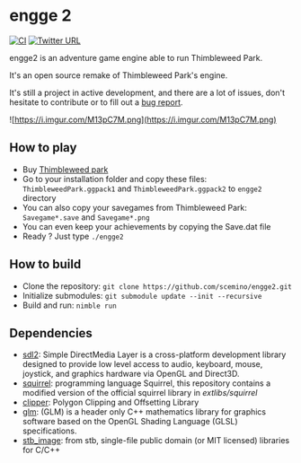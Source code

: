 # engge 2

[![CI](https://github.com/scemino/engge2/actions/workflows/main.yml/badge.svg)](https://github.com/scemino/engge2/actions/workflows/main.yml)
[![Twitter URL](https://img.shields.io/twitter/url?style=social&url=https%3A%2F%2Ftwitter.com%2Fengge_the_game)](https://twitter.com/engge_the_game)

engge2 is an adventure game engine able to run Thimbleweed Park.

It's an open source remake of Thimbleweed Park's engine.

It's still a project in active development, and there are a lot of issues, don't hesitate to contribute or to fill out a [bug report](https://github.com/scemino/engge2/issues/new/choose).

![https://i.imgur.com/M13pC7M.png](https://i.imgur.com/M13pC7M.png)

## How to play

* Buy [Thimbleweed park](https://thimbleweedpark.com)
* Go to your installation folder and copy these files:  `ThimbleweedPark.ggpack1` and `ThimbleweedPark.ggpack2` to `engge2` directory
* You can also copy your savegames from Thimbleweed Park: `Savegame*.save` and `Savegame*.png`
* You can even keep your achievements by copying the Save.dat file
* Ready ? Just type `./engge2`

## How to build

* Clone the repository: `git clone https://github.com/scemino/engge2.git`
* Initialize submodules: `git submodule update --init --recursive`
* Build and run: `nimble run`

## Dependencies

  * [sdl2](https://www.libsdl.org/): Simple DirectMedia Layer is a cross-platform development library designed to provide low level access to audio, keyboard, mouse, joystick, and graphics hardware via OpenGL and Direct3D.
  * [squirrel](http://www.squirrel-lang.org/): programming language Squirrel, this repository contains a modified version of the official squirrel library in *extlibs/squirrel*
  * [clipper](http://www.angusj.com/clipper2/Docs/Overview.htm): Polygon Clipping and Offsetting Library
  * [glm](https://github.com/g-truc/glm): (GLM) is a header only C++ mathematics library for graphics software based on the OpenGL Shading Language (GLSL) specifications.
  * [stb_image](https://github.com/nothings/stb): from stb, single-file public domain (or MIT licensed) libraries for C/C++


